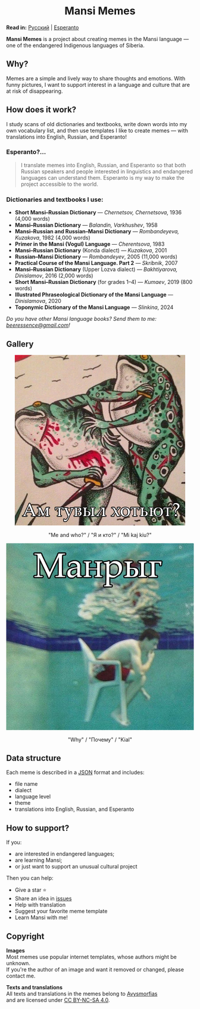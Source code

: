 
<h1 align="center">Mansi Memes</h1>

**Read in:** [Русский](https://github.com/avysmorfias/mansi-memes/README.ru.md) | [Esperanto](https://github.com/avysmorfias/mansi-memes/README.eo.md)

**Mansi Memes** is a project about creating memes in the Mansi language — one of the endangered Indigenous languages of Siberia.

## Why?

Memes are a simple and lively way to share thoughts and emotions. With funny pictures, I want to support interest in a language and culture that are at risk of disappearing.

## How does it work?

I study scans of old dictionaries and textbooks, write down words into my own vocabulary list, and then use templates I like to create memes — with translations into English, Russian, and Esperanto!

### Esperanto?...

> I translate memes into English, Russian, and Esperanto so that both Russian speakers and people interested in linguistics and endangered languages can understand them. Esperanto is my way to make the project accessible to the world.

### Dictionaries and textbooks I use:

- **Short Mansi–Russian Dictionary** — *Chernetsov, Chernetsova*, 1936 (4,000 words)
- **Mansi–Russian Dictionary** — *Balandin, Varkhushev*, 1958
- **Mansi–Russian and Russian–Mansi Dictionary** — *Rombandeyeva, Kuzakova*, 1982 (4,000 words)
- **Primer in the Mansi (Vogul) Language** — *Cherentsova*, 1983
- **Mansi–Russian Dictionary** (Konda dialect) — *Kuzakova*, 2001
- **Russian–Mansi Dictionary** — *Rombandeyev*, 2005 (11,000 words)
- **Practical Course of the Mansi Language. Part 2** — *Skribnik*, 2007
- **Mansi–Russian Dictionary** (Upper Lozva dialect) — *Bakhtiyarova, Dinislamov*, 2016 (2,000 words)
- **Short Mansi–Russian Dictionary** (for grades 1–4) — *Kumaev*, 2019 (800 words)
- **Illustrated Phraseological Dictionary of the Mansi Language** — *Dinislamova*, 2020
- **Toponymic Dictionary of the Mansi Language** — *Slinkina*, 2024

*Do you have other Mansi language books? Send them to me: beeressence@gmail.com!*

## Gallery

<div align="center">

![meme1](./memes/sosva/me-and-who.png)  
<p align="center">"Me and who?" / "Я и кто?" / "Mi kaj kiu?"</p>

![meme2](./memes/sosva/why.png)  
<p>"Why" / "Почему" / "Kial"</p>

</div>

## Data structure

Each meme is described in a [JSON](https://github.com/avysmorfias/mansi-memes/memes.json) format and includes:
- file name
- dialect
- language level
- theme
- translations into English, Russian, and Esperanto

## How to support?

If you:
- are interested in endangered languages;
- are learning Mansi;
- or just want to support an unusual cultural project

Then you can help:
- Give a star ⭐
- Share an idea in [issues](https://github.com/avysmorfias/mansi-memes/issues)
- Help with translation
- Suggest your favorite meme template
- Learn Mansi with me!

## Copyright

**Images**  
Most memes use popular internet templates, whose authors might be unknown.  
If you're the author of an image and want it removed or changed, please contact me.

**Texts and translations**  
All texts and translations in the memes belong to [Avysmorfias](https://github.com/avysmorfias)  
and are licensed under [CC BY-NC-SA 4.0](https://creativecommons.org/licenses/by-nc-sa/4.0/).
